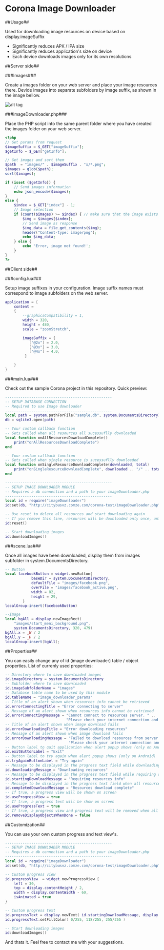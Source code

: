 Corona Image Downloader
=====================

##Usage##

Used for downloading image resources on device based on display.imageSuffix
* Significantly reduces APK / IPA size
* Significantly reduces application's size on device
* Each device downloads images only for its own resolutions


##Server side##

###Images###

Create a images folder on your web server and place your image resources there. Devide images into separate subfolders by image suffix, as shown in the image bellow.

![alt tag](https://raw.githubusercontent.com/promptcode/CoronaImageDownloader/master/Images/ftp.png)

###imageDownloader.php###

Place the PHP script into the same parent folder where you have created the images folder on your web server.

```php
<?php
// Get params from request
$imageSuffix = $_GET["imageSuffix"];
$getInfo = $_GET["getInfo"];

// Get images and sort them
$path  = "images/" . $imageSuffix . "x/*.png";
$images = glob($path); 
sort($images);

if (isset ($getInfo)) {
	// Send images information 
	echo json_encode($images);
}
else {
	$index = $_GET["index"] - 1; 
	// Image selection
	if (count($images) >= $index) { // make sure that the image exists
		$img = $images[$index];
		// Send image as response
		$img_data = file_get_contents($img);
		header("Content-type: image/png"); 
		echo $img_data;  
	} else {
		echo 'Error, image not found!';
	}
} 
?>
```

##Client side##

###config.lua###

Setup image suffixes in your configuration. Image suffix names must correspond to image subfolders on the web server.

```lua
application = {
	content =
    {
        --graphicsCompatibility = 1, 
        width = 320,
        height = 480,
        scale = "zoomStretch",

        imageSuffix = {
           ["@2x"] = 2.0,
           ["@3x"] = 3.0,
           ["@4x"] = 4.0,
         }

    }
}
```

###main.lua###

Check out the sample Corona project in this repository. Quick preview:

```lua
-------------------------------------------------
-- SETUP DATABASE CONNECTION
-- Required to use Image downloader
-------------------------------------------------
local path = system.pathForFile("sample.db", system.DocumentsDirectory)
db = sqlite3.open(path)  

-- Your custom callback function
-- Gets called when all resources all sucessuflly downloaded
local function onAllResourcesDownloadComplete()
	print("onAllResourcesDownloadComplete")
end

-- Your custom callback function
-- Gets called when single resource is sucessuflly downloaded
local function onSingleResourceDownloadComplete(downloaded, total)
	print("onSingleResourceDownloadComplete", downloaded .. "/" .. total)
end

-------------------------------------------------
-- SETUP IMAGE DOWNLOADER MODULE
-- Requires a db connection and a path to your imageDownloader.php
-------------------------------------------------
local id = require("imageDownloader")
id:set(db, "http://citybusvz.comze.com/corona-test/imageDownloader.php", onAllResourcesDownloadComplete, onSingleResourceDownloadComplete)

-- Use reset to delete all resources and start downloading again
-- If you remove this line, resources will be downloaded only once, untill they all download sucessfully
id:reset()

-- Start downloading images
id:downloadImages()
```

###scene.lua###

Once all images have been downloaded, display them from images subfolder in system.DocumentsDirectory.

```lua
-- Button
local facebookButton = widget.newButton{
			baseDir = system.DocumentsDirectory,
			defaultFile = "images/facebook.png",
			overFile = "images/facebook_active.png",
			width = 82, 
			height = 29,
		}
localGroup:insert(facebookButton)

--Image
local bgAll = display.newImageRect( 
	"images/start_meni_background.png", 
	system.DocumentsDirectory, 320, 479)
bgAll.x = _W / 2
bgAll.y = _H / 2
localGroup:insert(bgAll);
```

##Properties##

You can easily change any of id (image downloader) table / object properties. List of currenly used properties:

```lua
-- Directory where to save downloaded images
id.imageDirectory = system.DocumentsDirectory
-- Subfolder where to save downloaded
id.imageSubfolderName = "images"
-- Database table name to be used by this module
id.tableName = "image_downloader_params"
-- Title of an alert shown when resources info cannot be retrieved
id.errorConnectingTitle = "Error connecting to server"
-- Message of an alert shown when resources info cannot be retrieved
id.errorConnectingMessage = "Cannot connect to resources server. " ..
							"Please check your internet connection and try again later."
-- Title of an alert shown when image download fails
id.errorDownloadingTitle = "Error downloading resources"
-- Message of an alert shown when image download fails
id.errorDownloadingMessage = "Failed to download resources from server. " .. 
							 "Please check your internet connection and try again later."
-- Button label to quit application when alert popup shows (only on Android)
id.exitButtonLabel = "Exit"
-- Button label to try again when alert popup shows (only on Android)
id.tryAgainButtonLabel = "Try again"
-- Message to be displayed in the progress text field while downloading resources
id.downloadingMessage = "Downloading resources"
-- Message to be displayed in the progress text field while requiring resources info
id.startingDownloadMessage = "Requiring resources info"
-- Message to be displayed in the progress text field when all resources are downloaded
id.completedDownloadMessage = "Resources download complete"
-- If true, a progress view will be shown on screen
id.useProgressView = true
-- If true, a progress text will be show on screen
id.useProgressText = true
-- If true, a progress view and progress text will be removed when all resources are downloaded
id.removeDisplayObjectsWhenDone = false

```

##Customization##

You can use your own custom progress and text view's.

```lua
-------------------------------------------------
-- SETUP IMAGE DOWNLOADER MODULE
-- Requires a db connection and a path to your imageDownloader.php
-------------------------------------------------
local id = require("imageDownloader")
id:set(db, "http://citybusvz.comze.com/corona-test/imageDownloader.php")

-- Custom progress view
id.progressView  = widget.newProgressView {
    left = 30,
    top = display.contentHeight / 2,
    width = display.contentWidth - 60,
    isAnimated = true
}

-- Custom progress text
id.progressText = display.newText( id.startingDownloadMessage, display.contentWidth / 2, display.contentHeight / 2 - 20, native.systemFont, 14 )
id.progressText:setFillColor( 0/255, 118/255, 255/255 )

-- Start downloading images
id:downloadImages()
```


And thats it. Feel free to contact me with your suggestions.